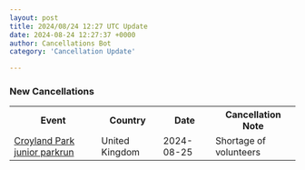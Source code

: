 ```yaml
---
layout: post
title: 2024/08/24 12:27 UTC Update
date: 2024-08-24 12:27:37 +0000
author: Cancellations Bot
category: 'Cancellation Update'

---
```


<h3>New Cancellations</h3>
<div class='hscrollable'>
<table style='width: 100%'>
    <tr>
        <th>Event</th>
        <th>Country</th>
        <th>Date</th>
        <th>Cancellation Note</th>
    </tr>
    <tr>
        <td><a href="https://www.parkrun.org.uk/croylandpark-juniors">Croyland Park junior parkrun</a></td>
        <td>United Kingdom</td>
        <td>2024-08-25</td>
        <td>Shortage of volunteers</td>
    </tr>
</table>
</div>
